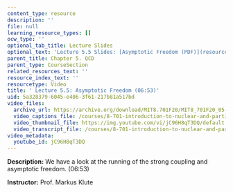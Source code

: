 ```yaml
---
content_type: resource
description: ''
file: null
learning_resource_types: []
ocw_type: ''
optional_tab_title: Lecture Slides
optional_text: 'Lecture 5.5 Slides: [Asymptotic Freedom (PDF)](resources/mit8_701f20_lec5-5)'
parent_title: Chapter 5. QCD
parent_type: CourseSection
related_resources_text: ''
resource_index_text: ''
resourcetype: Video
title: ' Lecture 5.5: Asymptotic Freedom (06:53)'
uid: 5a328379-6045-e406-3f61-217b81a517bd
video_files:
  archive_url: https://archive.org/download/MIT8.701F20/MIT8_701F20_05-05_alphas_300k.mp4
  video_captions_file: /courses/8-701-introduction-to-nuclear-and-particle-physics-fall-2020/a8ec95d907975ceba905bafb71088d09_jC96H8qT3DQ.vtt
  video_thumbnail_file: https://img.youtube.com/vi/jC96H8qT3DQ/default.jpg
  video_transcript_file: /courses/8-701-introduction-to-nuclear-and-particle-physics-fall-2020/01d68c3696027c2d6090f2d49e6673b5_jC96H8qT3DQ.pdf
video_metadata:
  youtube_id: jC96H8qT3DQ
---
```


**Description:** We have a look at the running of the strong coupling and asymptotic freedom. (06:53)

**Instructor:** Prof. Markus Klute